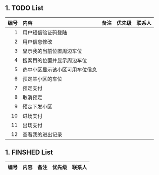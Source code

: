 ## 1. TODO List

| 编号 | 内容 | 备注 | 优先级 | 联系人 |
|----:|:----|:----|:----:|:----:|
|1|用户短信验证码登陆||||
|2|用户信息修改||||
|3|显示我的当前位置周边车位||||
|4|搜索目的位置并显示周边车位||||
|5|选中小区显示该小区可用车位信息||||
|6|预定某小区的车位||||
|7|预定支付||||
|8|取消预定||||
|9|预定下发小区||||
|10|进场支付||||
|11|出场支付||||
|12|查看我的进出记录||||

## 1. FINSHED List

| 编号 | 内容 | 备注 | 优先级 | 联系人 |
|----:|:----|:----|:----:|:----:|
